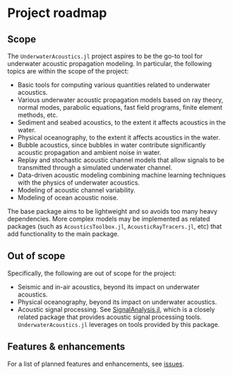 # Project roadmap

## Scope

The `UnderwaterAcoustics.jl` project aspires to be the go-to tool for underwater acoustic propagation modeling. In particular, the following topics are within the scope of the project:

- Basic tools for computing various quantities related to underwater acoustics.
- Various underwater acoustic propagation models based on ray theory, normal modes, parabolic equations, fast field programs, finite element methods, etc.
- Sediment and seabed acoustics, to the extent it affects acoustics in the water.
- Physical oceanography, to the extent it affects acoustics in the water.
- Bubble acoustics, since bubbles in water contribute significantly acoustic propagation and ambient noise in water.
- Replay and stochastic acoustic channel models that allow signals to be transmitted through a simulated underwater channel.
- Data-driven acoustic modeling combining machine learning techniques with the physics of underwater acoustics.
- Modeling of acoustic channel variability.
- Modeling of ocean acoustic noise.

The base package aims to be lightweight and so avoids too many heavy dependencies. More complex models may be implemented as related packages (such as `AcousticsToolbox.jl`, `AcousticRayTracers.jl`, etc) that add functionality to the main package.

## Out of scope

Specifically, the following are out of scope for the project:

- Seismic and in-air acoustics, beyond its impact on underwater acoustics.
- Physical oceanography, beyond its impact on underwater acoustics.
- Acoustic signal processing. See [SignalAnalysis.jl](https://github.com/org-arl/SignalAnalysis.jl), which is a closely related package that provides acoustic signal processing tools. `UnderwaterAcoustics.jl` leverages on tools provided by this package.

## Features & enhancements

For a list of planned features and enhancements, see [issues](https://github.com/org-arl/UnderwaterAcoustics.jl/issues).

